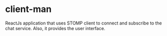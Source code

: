 # client-man
ReactJs application that uses STOMP client to connect and subscribe to the chat service. Also, it provides the user interface.
